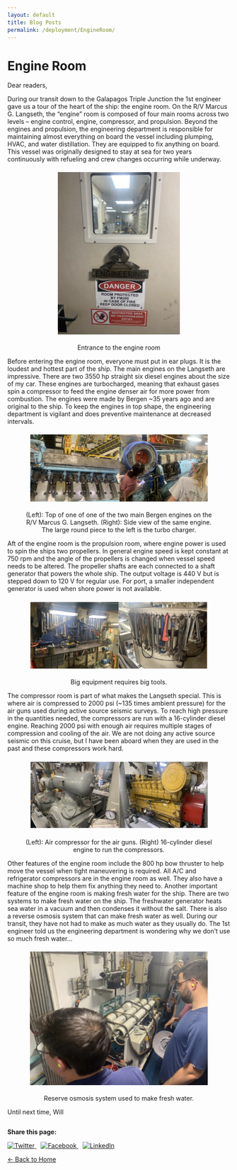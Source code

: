 ```yaml
---
layout: default
title: Blog Posts
permalink: /deployment/EngineRoom/
---
```



<style>
  header {
    background-color: #0077be !important;
    background-image: linear-gradient(120deg, #003973, #0077be, #00c6ff) !important;
  }
</style>

# Engine Room

Dear readers,

During our transit down to the Galapagos Triple Junction the 1st engineer gave us a tour of the heart of the ship: the engine room. On the R/V Marcus G. Langseth, the “engine” room is composed of four main rooms across two levels – engine control, engine, compressor, and propulsion. Beyond the engines and propulsion, the engineering department is responsible for maintaining almost everything on board the vessel including plumping, HVAC, and water distillation. They are equipped to fix anything on board. This vessel was originally designed to stay at sea for two years continuously with refueling and crew changes occurring while underway. 

<figure> 
  <img src="/assets/images/EngineeringDoor_Final.png" alt="Photo of the Engineering Door" style="max-width: 65%; height: auto; display: block; margin: 1.5em auto;" /> 
  <figcaption style="text-align: center;">Entrance to the engine room
</figcaption> 
</figure>


Before entering the engine room, everyone must put in ear plugs. It is the loudest and hottest part of the ship. The main engines on the Langseth are impressive. There are two 3550 hp straight six diesel engines about the size of my car. These engines are turbocharged, meaning that exhaust gases spin a compressor to feed the engine denser air for more power from combustion. The engines were made by Bergen ~35 years ago and are original to the ship. To keep the engines in top shape, the engineering department is vigilant and does preventive maintenance at decreased intervals. 

<figure> 
  <img src="/assets/images/MainEngine_Merged.png" alt="Main Engine" style="max-width: 95%; height: auto; display: block; margin: 1.5em auto;" /> 
  <figcaption style="text-align: center;">(Left): Top of one of one of the two main Bergen engines on the R/V Marcus G. Langseth. (Right): Side view of the same engine. The large round piece to the left is the turbo charger.
</figcaption> 
</figure>

Aft of the engine room is the propulsion room, where engine power is used to spin the ships two propellers. In general engine speed is kept constant at 750 rpm and the angle of the propellers is changed when vessel speed needs to be altered. The propeller shafts are each connected to a shaft generator that powers the whole ship. The output voltage is 440 V but is stepped down to 120 V for regular use. For port, a smaller independent generator is used when shore power is not available. 

<figure> 
  <img src="/assets/images/Tools_Merged.png" alt="Tools" style="max-width: 95%; height: auto; display: block; margin: 1.5em auto;" /> 
  <figcaption style="text-align: center;">Big equipment requires big tools. 
</figcaption> 
</figure>

The compressor room is part of what makes the Langseth special. This is where air is compressed to 2000 psi (~135 times ambient pressure) for the air guns used during active source seismic surveys. To reach high pressure in the quantities needed, the compressors are run with a 16-cylinder diesel engine. Reaching 2000 psi with enough air requires multiple stages of compression and cooling of the air. We are not doing any active source seismic on this cruise, but I have been aboard when they are used in the past and these compressors work hard. 

<figure> 
  <img src="/assets/images/Compressor_Merged.png" alt="Tools" style="max-width: 95%; height: auto; display: block; margin: 1.5em auto;" /> 
  <figcaption style="text-align: center;">(Left): Air compressor for the air guns. (Right) 16-cylinder diesel engine to run the compressors. 
</figcaption> 
</figure>


Other features of the engine room include the 800 hp bow thruster to help move the vessel when tight maneuvering is required. All A/C and refrigerator compressors are in the engine room as well. They also have a machine shop to help them fix anything they need to. Another important feature of the engine room is making fresh water for the ship. There are two systems to make fresh water on the ship. The freshwater generator heats sea water in a vacuum and then condenses it without the salt. There is also a reverse osmosis system that can make fresh water as well. During our transit, they have not had to make as much water as they usually do. The 1st engineer told us the engineering department is wondering why we don’t use so much fresh water…

<figure> 
  <img src="/assets/images/Osmosis_Final.png" alt="Tools" style="max-width: 95%; height: auto; display: block; margin: 1.5em auto;" /> 
  <figcaption style="text-align: center;"> Reserve osmosis system used to make fresh water.  
</figcaption> 
</figure>


Until next time,
Will

<div style="margin-top: 2em;">
  <p><strong>Share this page:</strong></p>
  <a href="https://twitter.com/intent/tweet?url={{ page.url | absolute_url }}&text={{ page.title | uri_escape }}" target="_blank" style="margin-right: 10px;">
    <img src="https://cdn.jsdelivr.net/npm/simple-icons@v5/icons/twitter.svg" alt="Twitter" width="24" height="24">
  </a>
  <a href="https://www.facebook.com/sharer/sharer.php?u={{ page.url | absolute_url }}" target="_blank" style="margin-right: 10px;">
    <img src="https://cdn.jsdelivr.net/npm/simple-icons@v5/icons/facebook.svg" alt="Facebook" width="24" height="24">
  </a>
  <a href="https://www.linkedin.com/shareArticle?mini=true&url={{ page.url | absolute_url }}&title={{ page.title | uri_escape }}" target="_blank">
    <img src="https://cdn.jsdelivr.net/npm/simple-icons@v5/icons/linkedin.svg" alt="LinkedIn" width="24" height="24">
  </a>
</div>


[← Back to Home](/)
